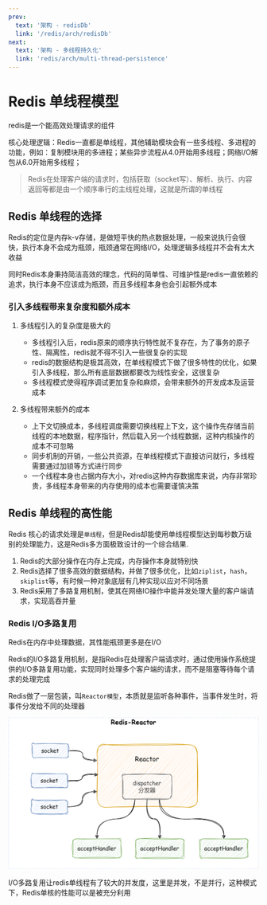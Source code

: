 ```yaml
---
prev:
  text: '架构 - redisDb'
  link: '/redis/arch/redisDb'
next:
  text: '架构 - 多线程持久化'
  link: 'redis/arch/multi-thread-persistence'
---
```

# Redis 单线程模型 <Badge type="tip" text="Redis Single Thread" />

redis是一个能高效处理请求的组件

核心处理逻辑：Redis一直都是单线程，其他辅助模块会有一些多线程、多进程的功能，例如：复制模块用的多进程；某些异步流程从4.0开始用多线程；网络I/O解包从6.0开始用多线程；

> Redis在处理客户端的请求时，包括获取（socket写）、解析、执行、内容返回等都是由一个顺序串行的主线程处理，这就是所谓的单线程

## Redis 单线程的选择

Redis的定位是内存k-v存储，是做短平快的热点数据处理，一般来说执行会很快，执行本身不会成为瓶颈，瓶颈通常在网络I/O，处理逻辑多线程并不会有太大收益

同时Redis本身秉持简洁高效的理念，代码的简单性、可维护性是redis一直依赖的追求，执行本身不应该成为瓶颈，而且多线程本身也会引起额外成本

### 引入多线程带来复杂度和额外成本
1. 多线程引入的复杂度是极大的
    - 多线程引入后，redis原来的顺序执行特性就不复存在，为了事务的原子性、隔离性，redis就不得不引入一些很复杂的实现
    - redis的数据结构是极其高效，在单线程模式下做了很多特性的优化，如果引入多线程，那么所有底层数据都要改为线性安全，这很复杂
    - 多线程模式使得程序调试更加复杂和麻烦，会带来额外的开发成本及运营成本

2. 多线程带来额外的成本
   - 上下文切换成本，多线程调度需要切换线程上下文，这个操作先存储当前线程的本地数据，程序指针，然后载入另一个线程数据，这种内核操作的成本不可忽略
   - 同步机制的开销，一些公共资源，在单线程模式下直接访问就行，多线程需要通过加锁等方式进行同步
   - 一个线程本身也占据内存大小，对redis这种内存数据库来说，内存非常珍贵，多线程本身带来的内存使用的成本也需要谨慎决策

## Redis 单线程的高性能

Redis 核心的请求处理是`单线程`，但是Redis却能使用单线程模型达到每秒数万级别的处理能力，这是Redis多方面极致设计的一个综合结果.

1. Redis的大部分操作在内存上完成，内存操作本身就特别快
2. Redis选择了很多高效的数据结构，并做了很多优化，比如`ziplist`，`hash`，`skiplist`等，有时候一种对象底层有几种实现以应对不同场景
3. Redis采用了多路复用机制，使其在网络IO操作中能并发处理大量的客户端请求，实现高吞并量

### Redis I/O多路复用

Redis在内存中处理数据，其性能瓶颈更多是在I/O

Redis的I/O多路复用机制，是指Redis在处理客户端请求时，通过使用操作系统提供的I/O多路复用功能，实现同时处理多个客户端的请求，而不是阻塞等待每个请求的处理完成

Redis做了一层包装，叫`Reactor模型`，本质就是监听各种事件，当事件发生时，将事件分发给不同的处理器

![redis-reactor](../../public/redis/redis-reactor.drawio.svg)

I/O多路复用让redis单线程有了较大的并发度，这里是并发，不是并行，这种模式下，Redis单核的性能可以是被充分利用
